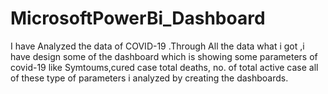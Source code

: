 # MicrosoftPowerBi_Dashboard
I have Analyzed the data of COVID-19 .Through All the data what i got ,i have design some of the dashboard which is showing some parameters of covid-19 like Symtoums,cured case total deaths, no. of total active case all of these type of parameters i analyzed by creating the dashboards.

